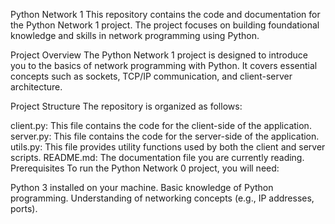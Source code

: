 Python Network 1 This repository contains the code and documentation for the Python Network 1 project. The project focuses on building foundational knowledge and skills in network programming using Python.

Project Overview The Python Network 1 project is designed to introduce you to the basics of network programming with Python. It covers essential concepts such as sockets, TCP/IP communication, and client-server architecture.

Project Structure The repository is organized as follows:

client.py: This file contains the code for the client-side of the application. server.py: This file contains the code for the server-side of the application. utils.py: This file provides utility functions used by both the client and server scripts. README.md: The documentation file you are currently reading. Prerequisites To run the Python Network 0 project, you will need:

Python 3 installed on your machine. Basic knowledge of Python programming. Understanding of networking concepts (e.g., IP addresses, ports).
